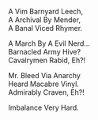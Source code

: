 A Vim Barnyard Leech,  
A Archival By Mender,  
A Banal Viced Rhymer.  

A March By A Evil Nerd...  
Barnacled Army Hive?  
Cavalrymen Rabid, Eh?!  

Mr. Bleed Via Anarchy  
Heard Macabre Vinyl.  
Admirably Craven, Eh?!  

Imbalance Very Hard.
